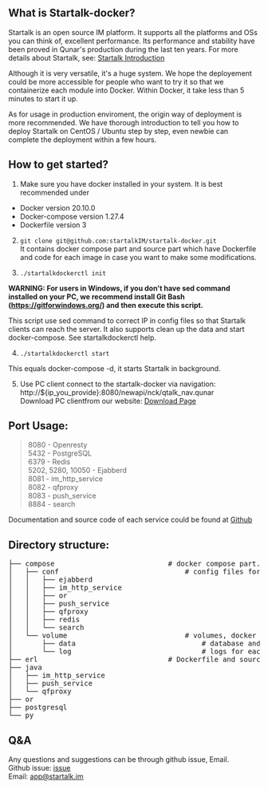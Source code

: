 ## What is Startalk-docker?
Startalk is an open source IM platform. It supports all the platforms and OSs you can think of, excellent performance.
Its performance and stability have been proved in Qunar's production during the last ten years.
For more details about Startalk, see: [Startalk Introduction](https://github.com/startalkIM/Startalk/blob/master/README-en.md)  

Although it is very versatile, it's a huge system. We hope the deployement could be more accessible for people who want to try it so that we containerize each module into Docker. Within Docker, it take less than 5 minutes to start it up.

As for usage in production enviroment, the origin way of deployment is more recommended. We have thorough introduction to tell you how to deploy Startalk on CentOS / Ubuntu step by step, even newbie can complete the deployment within a few hours.


## How to get started?
1. Make sure you have docker installed in your system. It is best recommended under
  * Docker version 20.10.0
  * Docker-compose version 1.27.4
  * Dockerfile version 3
  

2. ```git clone git@github.com:startalkIM/startalk-docker.git```  
  It contains docker compose part and source part which have Dockerfile and code for each image in case you want to make some modifications.

3. ```./startalkdockerctl init```

  **WARNING: For users in Windows, if you don't have sed command installed on your PC, we recommend install Git Bash (https://gitforwindows.org/) and then execute this script.**
    
  This script use sed command to correct IP in config files so that Startalk clients can reach the server. It also supports clean up the data and start docker-compose. See startalkdockerctl help. 

4. ```./startalkdockerctl start```

  This equals  docker-compose -d, it starts Startalk in background. 

5. Use PC client connect to the startalk-docker via navigation: http://${ip_you_provide}:8080/newapi/nck/qtalk_nav.qunar  
  Download PC clientfrom our website: [Download Page](https://i.startalk.im/home/#/download)  


## Port Usage:
>  8080 - Openresty  
>  5432 - PostgreSQL  
>  6379 - Redis  
>  5202, 5280, 10050 - Ejabberd  
>  8081 - im_http_service  
>  8082 - qfproxy  
>  8083 - push_service  
>  8884 - search  
  
  Documentation and source code of each service could be found at [Github](https://github.com/startalkIM)    

## Directory structure:

<pre>
├── compose                           # docker compose part.  
│   ├── conf                              # config files for each service.  
│   │   ├── ejabberd  
│   │   ├── im_http_service  
│   │   ├── or  
│   │   ├── push_service  
│   │   ├── qfproxy  
│   │   ├── redis  
│   │   └── search  
│   └── volume                            # volumes, docker mechanism for persisting data.  
│       ├── data                              # database and chat files.  
│       └── log                               # logs for each service.  
├── erl                               # Dockerfile and source code for each image.  
├── java  
│   ├── im_http_service  
│   ├── push_service  
│   └── qfproxy  
├── or  
├── postgresql  
└── py  
</pre>

## Q&A  
  Any questions and suggestions can be through github issue, Email.  
  Github issue: [issue](https://github.com/startalkIM/startalk-docker/issues)  
  Email: app@startalk.im

